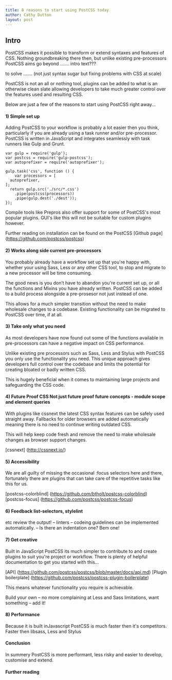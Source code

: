 ```yaml
---
title: 8 reasons to start using PostCSS today
author: Cathy Dutton
layout: post
---
```



<h2 class="heading">Intro</h2>

PostCSS makes it possible to transform or extend syntaxes and features of CSS.
Nothing groundbreaking there then, but unlike existing pre-processors PostCSS aims go beyond
....... intro text???

 to solve ....... (not just syntax sugar but fixing problems with CSS at scale)

PostCSS is not an all or nothing tool, plugins can be added to what is an otherwise clean slate allowing developers to take much greater control over the features used and resulting CSS.

Below are just a few of the reasons to start using PostCSS right away...


<h4 class="heading">1) Simple set up</h4>

Adding PostCSS to your workflow is probably a lot easier then you think, particularly if you are already
using a task runner and/or pre-processor. PostCSS is written in JavaScript and integrates seamlessly with task runners like Gulp and Grunt.

```
var gulp = require('gulp');
var postcss = require('gulp-postcss');
var autoprefixer = require('autoprefixer');

gulp.task('css', function () {
	var processors = [
  autoprefixer,
];
  return gulp.src('./src/*.css')
    .pipe(postcss(processors))
    .pipe(gulp.dest('./dest'));
});
```

Compile tools like Prepros also offer support for some of PostCSS's most popular plugins.
GUI's like this will not be suitable for custom plugins however.

Further reading on installation can be found on the PostCSS
[Github page] (https://github.com/postcss/postcss)


<h4 class="heading">2) Works along side current pre-processors</h4>

You probably already have a workflow set up that you're happy with, whether your using Sass, Less or any other CSS tool, to stop and migrate to a new processor will be time consuming.

The good news is you don’t have to abandon you're current set up, or all the functions
and Mixins you have already written. PostCSS can be added to a build process alongside a pre-prosesor not just instead of one.

This allows for a much simpler transition without the need to make wholesale changes to a codebase. Existing functionality can be migrated to PostCSS over time, if at all.


<h4 class="heading">3) Take only what you need</h4>

As most developers have now found out some of the functions available in pre-processors
can have a negative impact on CSS performance.

Unlike existing pre processors such as Sass, Less and Stylus with PostCSS you only use the
functionality you need. This unique approach gives developers full control over the codebase and limits the potential for creating bloated or badly written CSS.

This is hugely beneficial when it comes to maintaining large projects and safeguarding the CSS code.































<h4 class="heading">4) Future Proof CSS Not just future proof future concepts - module scope and element queries</h4>

With plugins like cssnext the latest CSS syntax features can be safely used straight away.
Fallbacks for older browsers are added automatically meaning there is no need to continue writing
outdated CSS.

This will help keep code fresh and remove the need to make wholesale changes as browser support changes.

[cssnext] (http://cssnext.io/)



<h4 class="heading">5) Accessibility</h4>

We are all guilty of missing the occasional :focus selectors here and there,
fortunately there are plugins that can take care of the repetitive tasks like this for us.

[postcss-colorblind] (https://github.com/btholt/postcss-colorblind)
[postcss-focus] (https://github.com/postcss/postcss-focus)


<h4 class="heading">6) Feedback list-selectors, stylelint</h4>
 etc review the output! – linters – codeing guidelines can be implemented automatically. –
 Is there an indentation one? Bem one!



<h4 class="heading">7) Get creative </h4>

Built in JavaScript PostCSS its much simpler to contribute to and create plugins
to suit you're project or workflow. There is plenty of helpful documentation to get you
started with this...

[API] (https://github.com/postcss/postcss/blob/master/docs/api.md)
[Plugin boilerplate] (https://github.com/postcss/postcss-plugin-boilerplate)

This means whatever functionality you require is achievable.

Build your own  – no more complaining at Less and Sass limitations, want something – add it!




<h4 class="heading">8) Performance </h4>

Because it is built inJavascript PostCSS is much faster then it's competitors.
Faster then libsass, Less and Stylus


<h4 class="heading">Conclusion</h4>

In summery PostCSS is more performant, less risky and easier to develop, customise and extend.



<h4 class="heading">Further reading</h4>

